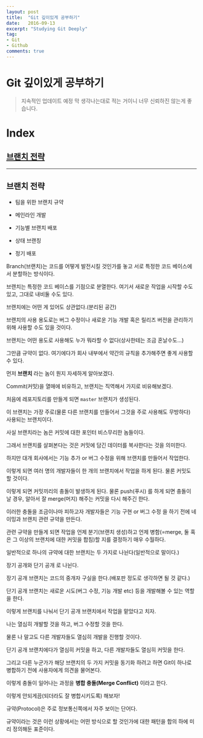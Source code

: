 ```yaml
---
layout: post
title:  "Git 깊이있게 공부하기"
date:   2016-09-13
excerpt: "Studying Git Deeply"
tag:
- Git
- Github
comments: true
---
```


Git **깊이있게** 공부하기
=====
> 지속적인 업데이트 예정
> 막 생각나는대로 적는 거이니 너무 신뢰하진 않는게 좋습니다.

# Index

## [브랜치 전략](#브랜치-전략)



-----

## 브랜치 전략

- 팀을 위한 브랜치 규약

- 메인라인 개발

- 기능별 브랜치 배포

- 상태 브랜칭

- 정기 배포


Branch(브랜치)는 코드를 어떻게 발전시킬 것인가를 놓고 서로 특정한 코드 베이스에서 분할하는 방식이다.

브랜치는 특정한 코드 베이스를 기점으로 분열한다. 여기서 새로운 작업을 시작할 수도 있고, 그대로 내비둘 수도 있다.

브랜치에는 어떤 게 있어도 상관없다.(분리된 공간)

브랜치의 사용 용도로는 버그 수정이나 새로운 기능 개발 혹은 릴리즈 버전을 관리하기 위해 사용할 수도 있을 것이다.

브랜치는 어떤 용도로 사용해도 누가 뭐라할 수 없다(상사한테는 조금 혼날수도...)

그만큼 규약이 없다. 여기에다가 회사 내부에서 약간의 규칙을 추가해주면 좋게 사용할 수 있다.

먼저 **브랜치** 라는 놈이 뭔지 자세하게 알아보겠다.

Commit(커밋)을 열매에 비유하고, 브랜치는 직역해서 가지로 비유해보겠다.

처음에 레포지토리를 만들게 되면 ```master``` 브랜치가 생성된다.

이 브랜치는 가장 주로(물론 다른 브랜치를 만들어서 그것을 주로 사용해도 무방하다) 사용되는 브랜치이다.

사실 브랜치라는 놈은 커밋에 대한 포인터 비스무리한 놈들이다.

그래서 브랜치를 살펴본다는 것은 커밋에 담긴 데이터를 복사한다는 것을 의미한다.

하지만 대개 회사에서는 기능 추가 or 버그 수정을 위해 브랜치를 만들어서 작업한다.

이렇게 되면 여러 명의 개발자들이 한 개의 브랜치에서 작업을 하게 된다. 물론 커밋도 할 것이다.

이렇게 되면 커밋끼리의 충돌이 발생하게 된다. 물론 push(푸시) 를 하게 되면 충돌이 날 경우, 알아서 잘 merge(머지) 해주는 커밋을 다시 해주긴 한다.

이러한 충돌을 조금이나마 피하고자 개발자들은 기능 구현 or 버그 수정 을 하기 전에 네이밍과 브랜치 관련 규약을 만든다.

관련 규약을 만들게 되면 작업을 언제 분기(브랜치 생성)하고 언제 병함(=merge, 둘 혹은 그 이상의 브랜치에 대한 커밋을 합침)할 지를 결정하기 매우 수월하다.

일반적으로 하나의 규약에 대한 브랜치는 두 가지로 나뉜다(일반적으로 말이다.)

장기 공개와 단기 공개 로 나뉜다.

장기 공개 브랜치는 코드의 중개자 구실을 한다.(배포판 정도로 생각하면 될 것 같다.)

단기 공개 브랜치는 새로운 시도(버그 수정, 기능 개발 etc) 등을 개발해볼 수 있는 역할을 한다.

이렇게 브랜치를 나눠서 단기 공개 브랜치에서 작업을 맡았다고 치자.

나는 열심히 개발할 것을 하고, 버그 수정할 것을 한다.

물론 나 말고도 다른 개발자들도 열심히 개발을 진행할 것이다.

단기 공개 브랜치에다가 열심히 커밋을 하고, 다른 개발자들도 열심히 커밋을 한다.

그리고 다른 누군가가 해당 브랜치의 두 가지 커밋을 동기화 하려고 하면 Git이 하나로 병합하기 전에 사용자에게 의견을 물어본다.

이렇게 충돌이 일어나는 과정을 **병합 충돌(Merge Conflict)** 이라고 한다.

이렇게 안되게끔(되더라도 잘 병합시키도록) 해보자!

규약(Protocol)은 주로 정보통신쪽에서 자주 보이는 단어다.

규약이라는 것은 이런 상황에서는 어떤 방식으로 할 것인가에 대한 패턴을 합의 하에 미리 정의해둔 표준이다.
